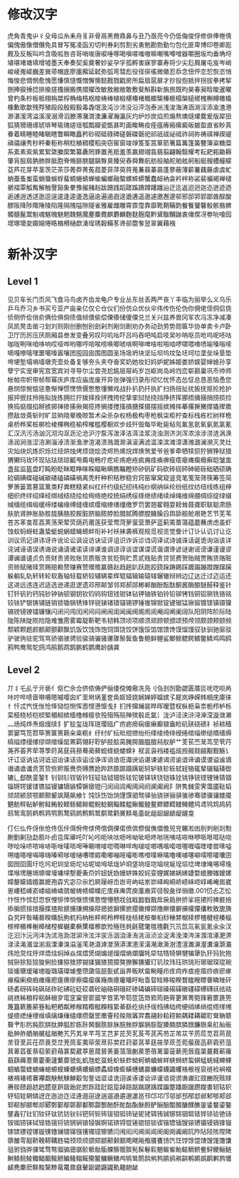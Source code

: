 # 修改汉字 
虎角青鬼屮彳殳毋瓜糸耒舟豸非骨鬲黑黹鼎鼻与丑乃亟亮今仍低侮俊俘修俳俸倦倩偏傀傲像僧僭免具冒写冤凌函刃切判券刹剪割劣勇勉勘勠勤匀包化匪卑博印卷卿厖厩及反叛叫吟含吸呱咎咨哥哨唆唐唳唾啄喝嗔嗟嗤嗷嘛嘲嘴噂噌器嚼圈坂均垂埆埒埴堪堵塘填增墟墨天奉奏契奚奠奢妙娑孕孚孤孵害寐寥寨寿将少尖尨屑屠屯岌岑峭峻崚嵬嵯巍差巽帚帽底廖廛廨延弑弥弧弯彗彪役径徘徭微徽忍忝念忸怦恋恝恢恣悄悔悛悲惆惘愈愧愿慊慎慥慨憎懈懊懿戡戮戳房所扁扇扈扉才抄投抱抵拌拐拔拳拷挈捌捧捩捶捻排揄搓搔搦搬携摺擢改敏敖敝敞敢敷斐斛斟新旃旅既昀昊春昶晗晙暹曜曾杓条杪板柢栩栴桀桴桷梅梏梠梭梼棒植椴椹椿楮概榔榘榛榧榻槃槌槎槐槲樽橄橇橡歉歌歙残殍殖殴段殷殿毅毒毳氓汲沌沙沛没沿泙泡泰派浅浚海涛涵淌淫添渝渣港渺湛湲湾溢溪溲溺滑滔滕滞潴潸澳濂濯瀚瀛灰灼炉炒炭焰煎煽熬燠燧燿爨爰版犀狃狐猜猾珊琢琥琲琴瑜瑰瑳瑶瓠瓢瓣瓷甑甚町画畯畴疫痊瘟瘠瘢瘰癜皈皴盈直省眇真眷着睛睡睦睹瞋瞎瞥瞬瞰矗矜砂砌砥碌碑磋磐磔磬祀祁祇祓祕祗祚祠祢祷祺禅禊禔禛禧禳秀秒秤秦秬称稍稔稙稠稷稻突窃窖窗竣竫笈筌筥箪箭箸篇篝篷簧簪簿粢糖糜系紊素索紫累絮綮縢縻繁纂纛罔罪置羌羝羞羡羸翅翊翕翡翦翩翰翳耀考耘耙耜耡耨肇肓股肩肭肺胖胝胞脊脩腓腴腿膈臀臭臻臾舂舜舞航舫般舳舵舶舷舸船艇艘艚艟艨芟芦花芽苹茎茨茫茶莎莠莽菁菟菰菱菲萍萸蒋蒐蒹蒻蓁蓊蓬蓼蔽薄薪薯藕藤虐虞虻蚋蚕蚤蚩蛮蛸蜃蜈蜉蜚蜩蜷蜻蝉蝓蝙螂融螯螺蟀蟒蟹蠢衄衲衾衿袢袮裟裴褊褐褝褪褫褶覃觚觜解触謦谿象豢豫赧赭赳跋跚践蹈蹉蹊蹐蹲躇躔辿迂迄返迢迥迦迩迸迹迺逅逋逍透逑逖逗逞逡逢逵逶逸逼逾遍遏遐遑遒遘遥遨遽邀邂邃邨邪邸郛郢鄙酋酲酸醪阪降陟陬陲陵陷隆隔隗隘隙隧雀雅雇雌雕霄霏霪靠靡靴鞘鞴韵餐餮饕馨骰骸骼髀髑髓鬣鬻魁魂魃魄魅魍魏魑魔麈麋麑麒麝麟麴麸麹麾黔黛黻黼鼬衷偖偰冴劵喨喰囮堽塚墺夋娵嫋惓晧楢榾樋歔湧珵琇穀糒苳谗郤麕奓翌翠翼藉襁

# 新补汉字
## Level 1 
见贝车长门页风飞食马鸟卤齐齿龙龟户专业丛东丝丢两严丧丫丰临为丽举么义乌乐乒乓乔习乡书买亏亚产亩亲亿仅仑仓仪们份仿众优伙伞伟传伤伦伪你佣佬侄侗侣侥侦侧侨侩俏俞俩俭俱倘债值倾偎偷偿傈傣储傻僳兑兰关兴兹养兽冈军农冯冻净减凑凤凯凳击凿刁划刘则刚创删刨别刽剁剂剐剑剧劝办务动劲劳势勋匾华协单卖卡卢卧卫厅历厉压厌厕厢县叁发变叠另叹叼叽吆吓吕吗吞吧吨启吱吴吵呐呕员呛呜呢呸咕咖咙咧咪咱哆响哎哑哗哟哪哼唁唉唠唤唧唬啃啊啡啤啥啦啪啮啰啸喂喳喷喻嗓嗡嗦嘀嘎嘹嘻嘿噩噶嚎嚣嚷团囤园囱围图圆圣场圾坍块坚坛坝坞坟坠坯坷垃垄垒垛垦垫垮埂堑塌墒墙墩壳壶处备复够夯头夹夺奋奖奶她妆妇妈妒妮姊姬娄娇娱婴婶媳孙孪孽宁实宠审宪宫宽宾对寻导尔尘尝尧尬尴层屉屿岁岂岖岗岛岭岿峦崭巅巢巩币帅师帐帕帘帜带帧帮幂庆庐库应庙庞废开异张弹强归录彤彻忆忧怀态怂怔总恳恶恼恿您悬悯惊惋惦惩惫惭惮惯愣愤慑憋憨懂懒戏战扑扒扔扦执扩扫扬扭扯扰扳抚抠抡抢护报抨抿拄拎拖拟拢拣拥拦拧拨择拴拼拽挎挖挚挛挝挞挠挡挣挤挥挪捂捅捆捎捞损捡换捣掂掇掐掰掳掷掸掺揍揪揭揽搀搁搂搅搐搞搪搽摄摆摇摈摊摔摹撂撅撇撑撬撵擞攒敌敛斋斩时旷显晌晓晕晚晾暂术朵杀杂权杨极构枣枪枫柒柜柠查标栈栋栏树样桅桌桥桦桨桩梆检棱棵椭榄榆榨榷槛樱橱欢步歧歼毁每毕毗毙毡氖氟氢氦氧氨氮氯氰汇汉汛污汤汹沉沏沟沤沥沦沧沪泞泵泻泼泽洁洱洼浆浇浊测济浏浑浓涂涉涝涟涡涣涤润涧涨涩涪涮淄淖渍渐渔渗渲渴溃溅溉滁滇滚满滤滥滦滨滩漳潇潍潞澜濒灭灵灶灾灿炔炕炼炽烁烂烃烘烛烤烦烧烩烫烬热烯烷焊焕煞爱爷爸爹牵牺犊狈狞狮狰狱猎猬獭玛玫环现玷珐琐琼瓤甩甭电畅疗疙疟疡疤疮疯痈痉痪痹瘦瘩瘪瘫瘸瘾癣皑皱盅盏盐监盔盘盯盹盼眨眯眶睁睐睬瞄瞅瞒瞧瞩瞪矫矽矾矿码砍砖砚砰砷砸砾础硒硕确硷碉碘碟碰碱碳碴磕磷磺祸离秃秆种积秸秽稳穷窍窑窜窝窥竖竞笔笺笼筛筷筹签简箩箫篓篙篡篮篱类籽粪糕糙紧纠红纤约级纪纫纬纯纱纲纳纵纶纷纸纹纺纽线练组绅细织终绊绍绎经绑绒结绕绘给绚络绝绞统绢绣绥绦继绩绪续绰绳维绵绷绸综绽绿缀缄缅缆缉缎缓缔缕编缘缚缝缠缤缨缩缭缮缰缴罗罚罢翘翟翱耍耪耸聂聋职联聪肃肠肤肮肾肿胀胁胜胧胰胳胶胺脏脐脑脓脖脸腊腻腾膘膛臃臊舀舆舔舰舱艰艳艺节芜苇苍苏苯茧茬荔荚荡荣荤荧荫药莆莲获莹莺菏萝萤营萧萨蓝蓟蔫蔷蔼蕴蘑蘸虏虑虽虾蚀蚁蚂蚜蛀蛊蛰蜓蜕蜗蜡蝇螃衅衔补衬袄袜袭裤观规觅视览觉誊计订讣认讥讨让讫训议讯记讲讳讶许讹论讼讽设访诀证评诅识诈诉诊诌词译试诗诚诛话诞诡询诣该详诧诫诬语误诱诲说诵请诸诺读诽课谁调谅谆谈谊谋谍谎谐谓谗谚谜谢谣谤谦谨谩谬谭谰谱谴贞负贡财责贤败账货质贩贪贫贬购贮贯贰贱贴贵贷贸费贺贻贼贾贿赁赂赃资赊赋赌赎赏赐赔赖赘赚赛赞赠赡赢赣赵趋趟趴跃跑跤跷跺踌踢踩踱蹋蹦蹬蹭蹿躏躲躺轧轨轩转轮软轰轴轻载轿较辅辆辈辉辊辐辑输辕辖辗辙辩辫边辽达迁过迈运还这进远违连迟适选逊递逛逻遗邓邢邮邹邻郑郝郧郴郸酗酚酝酞酮酱酶酿醚醛释鉴针钉钎钒钓钙钝钞钟钠钡钢钥钦钧钨钩钮钱钳钵钻钾铀铁铂铃铅铆铐铛铜铝铡铣铬铭铰铱铲银铸铺链销锁锄锅锈锋锌锐锑锗错锚锡锣锤锥锦锨锭键锯锰锹锻镀镁镇镊镍镐镑镜镣镭镰镶闪闭问闯闰闲间闷闸闹闺闻闽阀阁阂阅阉阎阐阑阔队阳阴阵阶际陆陇陈陕陡陨险隐难雏雳雾霉靛靳靶韦韧韩顶顷项顺须顽顾顿颁颂预颅领颇颈颊颐频颓颖颗题颜额颠颤颧飘饥饭饮饯饰饱饲饵饶饺饼饿馁馅馆馈馋馍馏馒驭驮驯驰驱驳驴驶驹驻驼驾骂骄骆骇骋验骏骑骗骚骡骤鬃鬓鱼鲁鲍鲜鲤鲨鲫鲸鳃鳄鳍鳖鳞鸡鸣鸥鸦鸭鸯鸳鸵鸽鸿鹃鹅鹉鹊鹏鹤鹦鹰龄龋龚 
## Level 2 
丌丬乇乩亍亓亵亻伛伫佘佥侪侬俦俨俪偻傥傩儆冼凫刂刍刭剀勖勰匮厝叵呒呓呗呙咔咛哔啧啬啭嗫嗯嘁嘤囟圹垩埘埚堇奁奂妪娅娆娴婵婷媪嫔孓屣岚峥嵘帏帼庑廪徕忄忏忒忾怃怅怆怿恸恺恻恽悫悭懑懔戋扌扪抟撺斓昙晔晖暧暨杈枞枥枭柰栀栉栌栎栾桠桡桢桤棂椠楣榈槟樯橹橼檩欤殁殂殇殒殚殡毂氐氲氵泷泸泾浃浒浔渖滢漩潋濑灬炀炖烨焘煅熳牍犭犷狯玺珑珲琏璎瓯疒疠疬痨痫瘘癞癫皲盎睑矶硖硗碛礻祯秫穑窦窭笃笕笤筚箦箧篑籁籴粜粝纟纡纣纩纭纰绀绁绐绗绛绫绮绯绶绻绾缁缈缒缗缙缛缟缢缥缦缧缪缬缯缲罂罴羁翎耔聍胪胫脍脔腌腭腼腽膻舄舣舻艹芰苌苎茏茑茔茕荇荛荞荟荠荦荨荸莳莴莸莼蓣蓦蔺藓蚬蛏蛲蝼蝾衤衩衮袅裆褛褴觇觊觋觌觎觏觐觞讠讦讧讴讷诂诃诋诏诒诔诘诙诟诠诤诨诮诰诳诹谀谄谌谏谑谒谔谕谙谛谝谟谡谥谧谪谮谲谵谶贲贳贽赀赆赈赉赍赙赝跄跸跻踬踯蹑蹒轭轲轳轶轸轹轼轾辂辄辇辍辎辏辔辘辶郄酰銮錾钅钊钏钐钗钣钤钰钲钴钺钿铄铉铊铍铎铗铙铠铢铨铫铮铳铿锂锉锖锢锱锵锷锾镂镌镒镘镛镝镞镡镢镦镫闩闵闼闾阄阈阋阏阒阖阙阝阱隽雠雯霁霭靥鞑韬颃颉颍颔颚颞颢颦飒飓飙飨饣饨饫饬饴饷馑馔驷驽驿骀骁骈骊骐骓骖骞骠骥骧髅魇魉鲂鲆鲇鲈鲋鲑鲔鲛鲣鲧鲭鲱鲲鲵鲶鲷鲻鲽鳁鳅鳆鳇鳌鳏鳔鳕鳗鳟鳢鸠鸢鸨鸩鸪鸫鸱鸷鸾鹄鹈鹎鹑鹗鹘鹜鹞鹧鹩鹪鹫鹬鹭鹳黉黩黾齑龀龃龆龈龉龊龌龛

仃仨仫仵伢伥伧佟佤佧佴佾侉俅俜倌倜倮偌偾傧傺僦僬儇儋兕兖冁凇凼刖刿剜剡劁劂劐劓劢勐匦卟卣卺厍厣吒吖吣吲呃呋呔呖呤呦呲咂咚咝咣咦咭咴咻咿哌哏哐哒哓哕哙哚哜哝哞哧哳唑唛唢唣唪唰唷唼唿啁啉啐啕啵啶啷喁喈喏喑喔喱喵喹喽喾嗉嗌嗍嗑嗒嗖嗝嗥嗨嗪嗬嗲嗳嗵嘈嘌嘏嘞嘟嘣嘧嘬嘭噍噔噗噘噙噜噢噱噻噼嚅嚓嚯囔囝囡囫囵圊圩圪圬圯圳坌坜坨坫坭坳坶坻垅垆垌垡垧垭垲垴垸埏埕埙埝埤埭埯埸埽堍堞堠塄塍塥塬墀墁墉墚墼夔夤夼妗妞妩妫姗姘姝姣姹娈娌娓娣娲婊婕婺媲媵媸嫒嫘嫜嫠嫫嫱嬗嬴嬷孢孬宄宓尕尜尥屙屦岈岙岜岢岣岵岽峁峄峋峒峤崂崃崆崞崤崦崮崴崽崾嵇嵊嵛嵝嵫嵴嶙巯帔帱帻幛幞庀庋庥庳庹庾廑廒弈弪彀彘徉徜徵.001忉忐忑忪忭忮怍怵怼恧恹悝悱悻惝惬愦愫憝憷懵戆戕戗戢戤戥戬戽戾扃拚挢挲挹捃捋捭捱掊掭掮掼揎揞揠揲揸揿搋搌搛搠搡搿摁摅摒摞摭撄撖撙撷撸擀擐擗擤攉攥攮敉敫旎旖旮旯旰昝晡晷暌曛朊朐杌杩枘枨枰枵柃柙柽栊栝栳桉桊桕桫棰棼椐椟椤楂楗楦楱榀榇榉榍榫榭槔槠樘樨樾橐橛橥檑檫歆殓殛毪毵毹毽氅氆氇氍氕氘氙氚氡氩氪氽汆汊汔汩汴沅沔沣沩沭沲泐泔泖泠泫泮泶泺洇洎洚洧洮洹浈浍浞浠浼涑涔涞涠涫涿淝淠渌渎渑湄湓湔溆溧溱溴溻滏滗滟滠滹漤漪漭漯漶潆潢潲澉澌澍澧澶濉濞瀣瀵瀹灏灞炜炝炱炷烀烊焐焓焖焯焱煊煨煲煳煸煺熘熠熵爝牖牦牮牯牿犄犋犍犏犟犰犴犸狁狍狨狲狳狴狺狻猁猃猓猕猞猡猢猱猸猹獍獐獒獠獬獯獾玎玑玟玮珏珙珧珩琊琚琛琨琬琰瑗瑭瑷璀璁璇璐璜璨璩璺瓒瓞瓴瓿甏甙甾畀畈畎畲畹疃疖疰疴痄痖痤痦痧痱瘀瘃瘅瘊瘌瘐瘕瘗瘙瘛瘥瘭瘳瘵瘼瘿癀癃癍癔癯皤盱眙眚眢眭眵睃睽瞀瞌瞍瞟瞢瞵矬矸砀砉砑砗砘砜砝砟砣砩砬砭砹砻砼硇硌硐硪硭碜碡碥碲碹磉磙磲礅礓礞礤礴祆祛祜祧禚秭稂稃稆稣稹穸窀窆窠窨窬窳竽笪笫笮笱笸笾筇筘筠筢筲筻箅箐箢箨箬篚篪篼篾簋簌簏簖簦籼粑粞粼糁糇糈糌糍糗糨絷綦繇纥纨纾绂绉绋绌绔绠绡绨绱绲绺缂缃缇缋缌缍缏缑缜缡缣缫缱缳缵罄罡罱罾羟羧羰羼羿翥翮耖耠耢耥耦耧耩耱耵耷聃聩聱肀肜肟肫肷肼肽胂胍胗胨胩胬胭胲脎脒脘脞脬脲脶腙腚腠腩膑膦膪臁臌臬舡舢舨舭舯舴舾艄艉艋艏艴艽艿芄芈芊芎芏芑芗芘芡芤芨芩芪芮芴芷芾苁苄苈苊苋苕苘苠苤苷茇茈茌茚茛茭茳茺茼荃荑荜荥荩荪荬荭荮荽莒莘莛莜莩莰莶菀菔菝菡菥菪菸菹萁萆萏萑萘萜萦葑葙葚葜葳葶葸蒇蒈蒉蒌蒎蒗蒯蒺蒽蓓蓠蓥蓰蔌蔸蔹蔻蕖蕞蕤蕲蕹蕺蕻薅薏薷藿蘅蘧蘩蘼虢虬虮虺虼虿蚝蚧蚨蚱蚴蚵蚺蛐蛑蛘蛱蛳蛴蜇蜞蜢蜣蜮蜱蜾蝈蝤蝥蝰蝻蝽螅螈螋螓螗螨螬螭螵蟊蟑蟓蟛蟥蟪蟮蠃蠊蠓蠛蠲蠼袼裉裎裒裢裣裥裰裱褙褚褡褰襻觑觖觥觫觯觳訇訾诎诓诖诜诩诶诼诿谂谇谖谘谠谫谯谳豇豉豳贶赅赇赓赕赜趄趑趔趱趸趼趿跆跎跗跞跬跹跽踅踔踣踮踹踺踽蹀蹁蹩蹯蹰躐躜躞軎轫轱轵轷轺辁辋辚迓迕迤迨迮迳逄逦逭逯遄遛遢遴邈邋邕邗邙邛邝邬邰邳邴邶邺邾郇郏郐郓郗郜郦郫郯郾鄄鄞鄢鄣鄯鄱鄹酃酆酏酐酡酤酯酴酹酽酾醅醌醑醣醭醮銎鋈鍪鎏鏊鐾鑫钌钍钔钕钚钛钪钫钬钭钯钶钷钸钹钼钽铈铋铌铑铒铕铖铘铞铟铤铥铧铩铪铯铴铵铷铹铼铽锃锆锇锊锍锎锏锒锓锔锕锘锛锝锟锩锪锫锬锲锴锶锸锼锿镄镅镆镉镎镏镓镔镖镗镙镟镤镥镧镨镩镪镬镯镱镲镳闫闱闳闶阃阆阊阌阍阕阗阚阢阼阽陉陔陧陴隳雒雩靓鞒鞔鞯鞲韪韫顸顼颀颌颏颛颟颡颥飑飕飚飧餍饔饧饩饪饽馀馄馇馊馐馓馕驵驸驺骅骒骘骛骜骝骟骢骣骱骶骷骺髁髂髋髌髡髹鬈鬏魈鲅鲎鲐鲒鲕鲚鲞鲟鲠鲡鲢鲥鲦鲩鲮鲰鲳鲴鲺鲼鳊鳋鳎鳐鳓鳘鳙鳜鳝鸬鸲鸶鸸鸹鸺鹁鹂鹆鹇鹋鹌鹕鹚鹛鹣鹨鹱鹾麂麇麽黟黢黧黪鼋鼍鼐鼗鼙鼢鼯鼷鼹鼽齄龅龇
